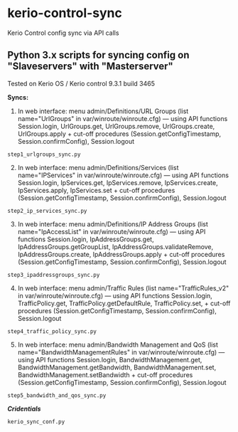 # kerio-control-sync
Kerio Control config sync via API calls

## Python 3.x scripts for syncing config on "Slaveservers" with "Masterserver"
Tested on Kerio OS / Kerio control 9.3.1 build 3465

**Syncs:**

1. In web interface: menu admin/Definitions/URL Groups (list name="UrlGroups" in var/winroute/winroute.cfg) — using API functions Session.login, UrlGroups.get, UrlGroups.remove, UrlGroups.create, UrlGroups.apply + cut-off procedures (Session.getConfigTimestamp, Session.confirmConfig), Session.logout
```
step1_urlgroups_sync.py
```

2. In web interface: menu admin/Definitions/Services (list name="IPServices" in var/winroute/winroute.cfg) — using API functions Session.login, IpServices.get, IpServices.remove, IpServices.create, IpServices.apply, IpServices.set + cut-off procedures (Session.getConfigTimestamp, Session.confirmConfig), Session.logout
```
step2_ip_services_sync.py
```

3. In web interface: menu admin/Definitions/IP Address Groups (list name="IpAccessList" in var/winroute/winroute.cfg) — using API functions Session.login, IpAddressGroups.get, IpAddressGroups.getGroupList, IpAddressGroups.validateRemove, IpAddressGroups.create, IpAddressGroups.apply + cut-off procedures (Session.getConfigTimestamp, Session.confirmConfig), Session.logout
```
step3_ipaddressgroups_sync.py
```

4. In web interface: menu admin/Traffic Rules (list name="TrafficRules_v2" in var/winroute/winroute.cfg) — using API functions Session.login, TrafficPolicy.get, TrafficPolicy.getDefaultRule, TrafficPolicy.set, + cut-off procedures (Session.getConfigTimestamp, Session.confirmConfig), Session.logout
```
step4_traffic_policy_sync.py
```

5. In web interface: menu admin/Bandwidth Management and QoS (list name="BandwidthManagementRules" in var/winroute/winroute.cfg) — using API functions Session.login, BandwidthManagement.get, BandwidthManagement.getBandwidth, BandwidthManagement.set, BandwidthManagement.setBandwidth + cut-off procedures (Session.getConfigTimestamp, Session.confirmConfig), Session.logout
```
step5_bandwidth_and_qos_sync.py
```

***Cridentials***
```
kerio_sync_conf.py
```
